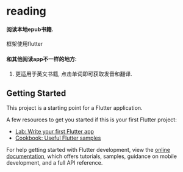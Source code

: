# reading

#### 阅读本地epub书籍.

框架使用flutter

#### 和其他阅读app不一样的地方:
1. 更适用于英文书籍, 点击单词即可获取发音和翻译.


## Getting Started

This project is a starting point for a Flutter application.

A few resources to get you started if this is your first Flutter project:

- [Lab: Write your first Flutter app](https://docs.flutter.dev/get-started/codelab)
- [Cookbook: Useful Flutter samples](https://docs.flutter.dev/cookbook)

For help getting started with Flutter development, view the
[online documentation](https://docs.flutter.dev/), which offers tutorials,
samples, guidance on mobile development, and a full API reference.

